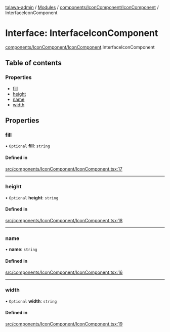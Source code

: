 [talawa-admin](../README.md) / [Modules](../modules.md) / [components/IconComponent/IconComponent](../modules/components_IconComponent_IconComponent.md) / InterfaceIconComponent

# Interface: InterfaceIconComponent

[components/IconComponent/IconComponent](../modules/components_IconComponent_IconComponent.md).InterfaceIconComponent

## Table of contents

### Properties

- [fill](components_IconComponent_IconComponent.InterfaceIconComponent.md#fill)
- [height](components_IconComponent_IconComponent.InterfaceIconComponent.md#height)
- [name](components_IconComponent_IconComponent.InterfaceIconComponent.md#name)
- [width](components_IconComponent_IconComponent.InterfaceIconComponent.md#width)

## Properties

### fill

• `Optional` **fill**: `string`

#### Defined in

[src/components/IconComponent/IconComponent.tsx:17](https://github.com/PalisadoesFoundation/talawa-admin/blob/e1a5f80/src/components/IconComponent/IconComponent.tsx#L17)

___

### height

• `Optional` **height**: `string`

#### Defined in

[src/components/IconComponent/IconComponent.tsx:18](https://github.com/PalisadoesFoundation/talawa-admin/blob/e1a5f80/src/components/IconComponent/IconComponent.tsx#L18)

___

### name

• **name**: `string`

#### Defined in

[src/components/IconComponent/IconComponent.tsx:16](https://github.com/PalisadoesFoundation/talawa-admin/blob/e1a5f80/src/components/IconComponent/IconComponent.tsx#L16)

___

### width

• `Optional` **width**: `string`

#### Defined in

[src/components/IconComponent/IconComponent.tsx:19](https://github.com/PalisadoesFoundation/talawa-admin/blob/e1a5f80/src/components/IconComponent/IconComponent.tsx#L19)
